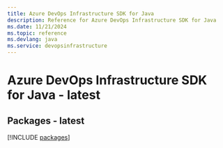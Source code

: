 ```yaml
---
title: Azure DevOps Infrastructure SDK for Java
description: Reference for Azure DevOps Infrastructure SDK for Java
ms.date: 11/21/2024
ms.topic: reference
ms.devlang: java
ms.service: devopsinfrastructure
---
```

# Azure DevOps Infrastructure SDK for Java - latest
## Packages - latest
[!INCLUDE [packages](devops-infrastructure-index.md)]